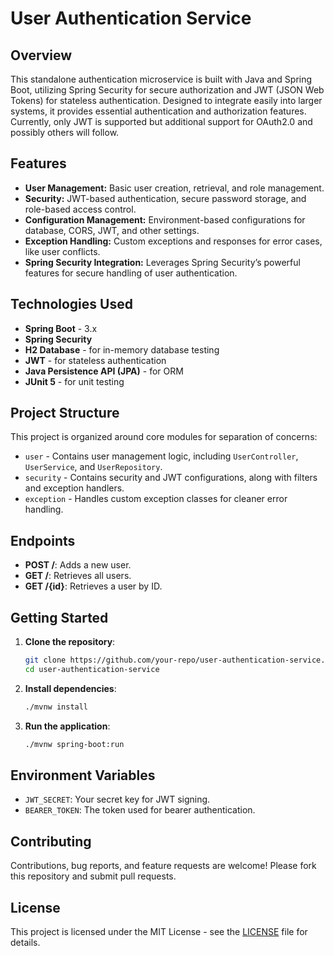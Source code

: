 # User Authentication Service

## Overview

This standalone authentication microservice is built with Java and Spring Boot, utilizing Spring Security for secure authorization and JWT (JSON Web Tokens) for stateless authentication. Designed to integrate easily into larger systems, it provides essential authentication and authorization features. Currently, only JWT is supported but additional support for OAuth2.0 and possibly others will follow.

## Features

- **User Management:** Basic user creation, retrieval, and role management.
- **Security:** JWT-based authentication, secure password storage, and role-based access control.
- **Configuration Management:** Environment-based configurations for database, CORS, JWT, and other settings.
- **Exception Handling:** Custom exceptions and responses for error cases, like user conflicts.
- **Spring Security Integration:** Leverages Spring Security’s powerful features for secure handling of user authentication.

## Technologies Used

- **Spring Boot** - 3.x
- **Spring Security**
- **H2 Database** - for in-memory database testing
- **JWT** - for stateless authentication
- **Java Persistence API (JPA)** - for ORM
- **JUnit 5** - for unit testing

## Project Structure

This project is organized around core modules for separation of concerns:

- `user` - Contains user management logic, including `UserController`, `UserService`, and `UserRepository`.
- `security` - Contains security and JWT configurations, along with filters and exception handlers.
- `exception` - Handles custom exception classes for cleaner error handling.

## Endpoints

- **POST /**: Adds a new user.
- **GET /**: Retrieves all users.
- **GET /{id}**: Retrieves a user by ID.

## Getting Started

1. **Clone the repository**:

   ```bash
   git clone https://github.com/your-repo/user-authentication-service.git
   cd user-authentication-service
   ```

2. **Install dependencies**:

   ```bash
   ./mvnw install
   ```

3. **Run the application**:
   ```bash
   ./mvnw spring-boot:run
   ```

## Environment Variables

- `JWT_SECRET`: Your secret key for JWT signing.
- `BEARER_TOKEN`: The token used for bearer authentication.

## Contributing

Contributions, bug reports, and feature requests are welcome! Please fork this repository and submit pull requests.

## License

This project is licensed under the MIT License - see the [LICENSE](LICENSE) file for details.
